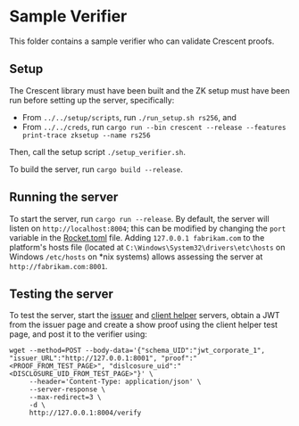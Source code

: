 # Sample Verifier

This folder contains a sample verifier who can validate Crescent proofs.

## Setup

The Crescent library must have been built and the ZK setup must have been run before setting up the server, specifically:
* From `../../setup/scripts`, run `./run_setup.sh rs256`, and 
* From `../../creds`, run `cargo run --bin crescent --release --features print-trace zksetup --name rs256`

Then, call the setup script `./setup_verifier.sh`.

To build the server, run `cargo build --release`.

## Running the server

To start the server, run `cargo run --release`. By default, the server will listen on `http://localhost:8004`; this can be modified by changing the `port` variable in the [Rocket.toml](./Rocket.toml) file. Adding `127.0.0.1 fabrikam.com` to the platform's hosts file (located at `C:\Windows\System32\drivers\etc\hosts` on Windows `/etc/hosts` on *nix systems) allows assessing the server at `http://fabrikam.com:8001`.

## Testing the server

To test the server, start the [issuer](../issuer/README.md) and [client helper](../client_helper/README.md) servers, obtain a JWT from the issuer page and create a show proof using the client helper test page, and post it to the verifier using:

```
wget --method=POST --body-data='{"schema_UID":"jwt_corporate_1", "issuer_URL":"http://127.0.0.1:8001", "proof":"<PROOF_FROM_TEST_PAGE>", "dislcosure_uid":"<DISCLOSURE_UID_FROM_TEST_PAGE>"}' \
     --header='Content-Type: application/json' \
     --server-response \
     --max-redirect=3 \
     -d \
     http://127.0.0.1:8004/verify
```
